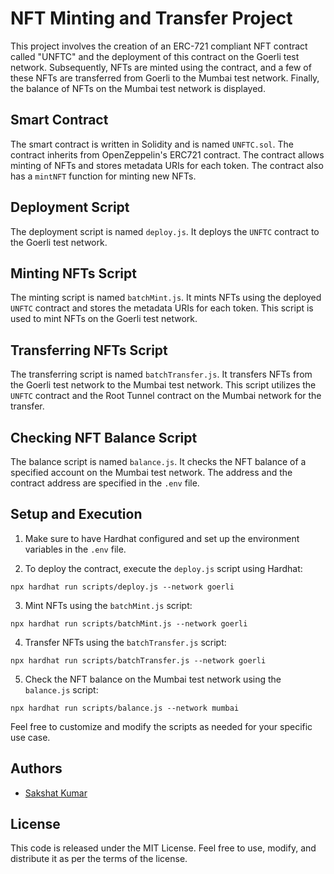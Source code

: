 # NFT Minting and Transfer Project

This project involves the creation of an ERC-721 compliant NFT contract called "UNFTC" and the deployment of this contract on the Goerli test network. Subsequently, NFTs are minted using the contract, and a few of these NFTs are transferred from Goerli to the Mumbai test network. Finally, the balance of NFTs on the Mumbai test network is displayed.

## Smart Contract

The smart contract is written in Solidity and is named `UNFTC.sol`. The contract inherits from OpenZeppelin's ERC721 contract. The contract allows minting of NFTs and stores metadata URIs for each token. The contract also has a `mintNFT` function for minting new NFTs.

## Deployment Script

The deployment script is named `deploy.js`. It deploys the `UNFTC` contract to the Goerli test network.

## Minting NFTs Script

The minting script is named `batchMint.js`. It mints NFTs using the deployed `UNFTC` contract and stores the metadata URIs for each token. This script is used to mint NFTs on the Goerli test network.

## Transferring NFTs Script

The transferring script is named `batchTransfer.js`. It transfers NFTs from the Goerli test network to the Mumbai test network. This script utilizes the `UNFTC` contract and the Root Tunnel contract on the Mumbai network for the transfer.

## Checking NFT Balance Script

The balance script is named `balance.js`. It checks the NFT balance of a specified account on the Mumbai test network. The address and the contract address are specified in the `.env` file.

## Setup and Execution

1. Make sure to have Hardhat configured and set up the environment variables in the `.env` file.

2. To deploy the contract, execute the `deploy.js` script using Hardhat:

```
npx hardhat run scripts/deploy.js --network goerli
```

3. Mint NFTs using the `batchMint.js` script:

```
npx hardhat run scripts/batchMint.js --network goerli
```

4. Transfer NFTs using the `batchTransfer.js` script:

```
npx hardhat run scripts/batchTransfer.js --network goerli
```

5. Check the NFT balance on the Mumbai test network using the `balance.js` script:

```
npx hardhat run scripts/balance.js --network mumbai
```

Feel free to customize and modify the scripts as needed for your specific use case.

## Authors

- [Sakshat Kumar](https://github.com/Sakshat10)

## License

This code is released under the MIT License. Feel free to use, modify, and distribute it as per the terms of the license.
